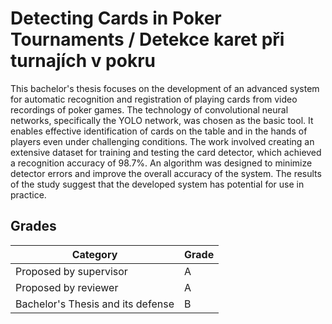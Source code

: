 # Detecting Cards in Poker Tournaments / Detekce karet při turnajích v pokru

This bachelor's thesis focuses on the development of an advanced system for automatic recognition and registration of playing cards from video recordings of poker games. The technology of convolutional neural networks, specifically the YOLO network, was chosen as the basic tool. It enables effective identification of cards on the table and in the hands of players even under challenging conditions. The work involved creating an extensive dataset for training and testing the card detector, which achieved a recognition accuracy of 98.7%. An algorithm was designed to minimize detector errors and improve the overall accuracy of the system. The results of the study suggest that the developed system has potential for use in practice.

## Grades
| Category                               | Grade |
|----------------------------------------|-------|
| Proposed by supervisor                 | A     |
| Proposed by reviewer                   | A     |
| Bachelor's Thesis and its defense      | B     |

